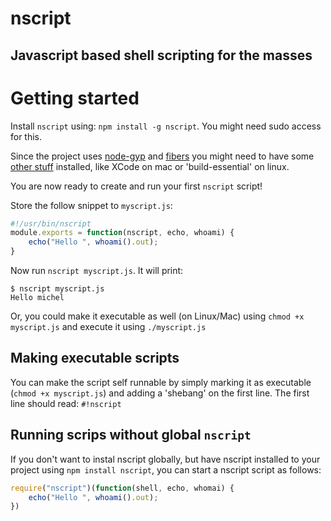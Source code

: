 # nscript

## Javascript based shell scripting for the masses

# Getting started

Install `nscript` using: `npm install -g nscript`. You might need sudo access for this.

Since the project uses [node-gyp](https://github.com/TooTallNate/node-gyp) and [fibers](https://github.com/laverdet/node-fibers) you might need to have some [other stuff](https://github.com/TooTallNate/node-gyp#installation) installed, like XCode on mac or 'build-essential' on linux.

You are now ready to create and run your first `nscript` script!

Store the follow snippet to `myscript.js`:

```javascript
#!/usr/bin/nscript
module.exports = function(nscript, echo, whoami) {
	echo("Hello ", whoami().out);
}
```

Now run `nscript myscript.js`. It will print:

```
$ nscript myscript.js
Hello michel
```

Or, you could make it executable as well (on Linux/Mac) using `chmod +x myscript.js` and execute it using `./myscript.js`

## Making executable scripts

You can make the script self runnable by simply marking it as executable (`chmod +x myscript.js`) and adding a 'shebang' on the first line. The first line should read: `#!nscript`

## Running scrips without global `nscript`

If you don't want to instal nscript globally, but have nscript installed to your project using `npm install nscript`, you can start a nscript script as follows:

```javascript
require("nscript")(function(shell, echo, whomai) {
	echo("Hello ", whoami().out);
})
```